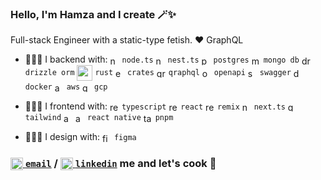 ### Hello, I'm Hamza and I create 🪄✨

Full-stack Engineer with a static-type fetish. ❤️ GraphQL

- 👨🏾‍💻 I backend with:
  <img align="center" width="15px" alt="node.js" src="https://cdn.jsdelivr.net/gh/devicons/devicon@latest/icons/nodejs/nodejs-original.svg"/> `node.ts`
  <img align="center" width="15px" alt="nest.js" src="https://cdn.jsdelivr.net/gh/devicons/devicon@latest/icons/nestjs/nestjs-original.svg"/> `nest.ts`
  <img align="center" width="15px" alt="postgres" src="https://cdn.jsdelivr.net/gh/devicons/devicon@latest/icons/postgresql/postgresql-original.svg"/> `postgres`
  <img align="center" width="15px" alt="mongo" src="https://cdn.jsdelivr.net/gh/devicons/devicon@latest/icons/mongodb/mongodb-original.svg"/> `mongo db`
  <img align="center" width="15px" alt="drizzle" src="https://orm.drizzle.team/svg/drizzle.svg"/> `drizzle orm`
  <img align="center" width="25px" alt="go" src="https://upload.wikimedia.org/wikipedia/commons/d/d5/Rust_programming_language_black_logo.svg"/> `rust`
  <img align="center" width="15px" alt="entgo" src="https://crates.io/assets/cargo.png"/> `crates`
  <img align="center" width="15px" alt="qraphql" src="https://cdn.jsdelivr.net/gh/devicons/devicon@latest/icons/graphql/graphql-plain.svg"/> `qraphql`
  <img align="center" width="15px" alt="openapi" src="https://cdn.jsdelivr.net/gh/devicons/devicon@latest/icons/openapi/openapi-original.svg"/> `openapi`
  <img align="center" width="15px" alt="swagger" src="https://cdn.jsdelivr.net/gh/devicons/devicon@latest/icons/swagger/swagger-original.svg"/> `swagger`
  <img align="center" width="15px" alt="docker" src="https://cdn.jsdelivr.net/gh/devicons/devicon@latest/icons/docker/docker-original.svg"/> `docker`
  <img align="center" width="15px" alt="aws" src="https://cdn.jsdelivr.net/gh/devicons/devicon@latest/icons/amazonwebservices/amazonwebservices-original-wordmark.svg"/> `aws`
  <img align="center" width="15px" alt="gcp" src="https://cdn.jsdelivr.net/gh/devicons/devicon@latest/icons/googlecloud/googlecloud-original.svg"/> `gcp`

- 👨🏾‍💻 I frontend with:
  <img align="center" width="15px" alt="react" src="https://cdn.jsdelivr.net/gh/devicons/devicon@latest/icons/typescript/typescript-original.svg"/> `typescript`
  <img align="center" width="15px" alt="react" src="https://cdn.jsdelivr.net/gh/devicons/devicon@latest/icons/react/react-original.svg"/> `react`
  <img align="center" width="15px" alt="remix" src="https://remix.run/_brand/remix-letter-glowing.svg"/> `remix`
  <img align="center" width="15px" alt="next.ts" src="https://cdn.jsdelivr.net/gh/devicons/devicon@latest/icons/nextjs/nextjs-original.svg"/> `next.ts`
  <img align="center" width="15px" alt="golang" src="https://cdn.jsdelivr.net/gh/devicons/devicon@latest/icons/tailwindcss/tailwindcss-original.svg"/> `tailwind`
  <img align="center" width="15px" alt="android" src="https://cdn.jsdelivr.net/gh/devicons/devicon@latest/icons/android/android-original.svg"/> <img align="center" width="15px" alt="apple" src="https://cdn.jsdelivr.net/gh/devicons/devicon@latest/icons/apple/apple-original.svg"/> `react native`
  <img align="center" width="15px" alt="tailwind" src="https://cdn.jsdelivr.net/gh/devicons/devicon@latest/icons/pnpm/pnpm-original.svg"/> `pnpm`

- 👨🏾‍🎨 I design with: <img align="center" width="15px" alt="figma" src="https://cdn.jsdelivr.net/gh/devicons/devicon@latest/icons/figma/figma-original.svg"/> `figma`

### <a href="mailto:hamzak80800@gmail.com" align="center"><img align="center" width="20px" alt="linkedin" src="https://upload.wikimedia.org/wikipedia/commons/thumb/7/7e/Gmail_icon_%282020%29.svg/1024px-Gmail_icon_%282020%29.svg.png"/> `email`</a> / <a href="https://linkedin.com/in/h4mxa" align="center"><img align="center" width="20px" alt="linkedin" src="https://cdn.jsdelivr.net/gh/devicons/devicon@latest/icons/linkedin/linkedin-original.svg"/> `linkedin`</a> me and let's cook 🍲
